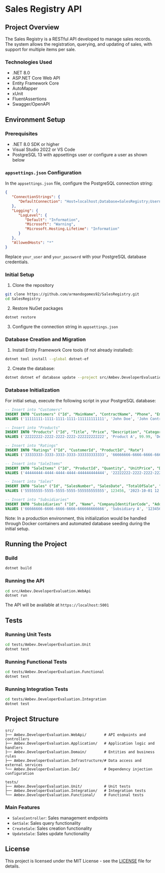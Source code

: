 # Sales Registry API

## Project Overview
The Sales Registry is a RESTful API developed to manage sales records. The system allows the registration, querying, and updating of sales, with support for multiple items per sale.

### Technologies Used
- .NET 8.0
- ASP.NET Core Web API
- Entity Framework Core
- AutoMapper
- xUnit
- FluentAssertions
- Swagger/OpenAPI

## Environment Setup

### Prerequisites
- .NET 8.0 SDK or higher
- Visual Studio 2022 or VS Code
- PostgreSQL 13 with appsettings user or configure a user as shown below

### `appsettings.json` Configuration

In the `appsettings.json` file, configure the PostgreSQL connection string:

```json
{
   "ConnectionStrings": {
      "DefaultConnection": "Host=localhost;Database=SalesRegistry;Username=your_user;Password=your_password"
   },
   "Logging": {
      "LogLevel": {
         "Default": "Information",
         "Microsoft": "Warning",
         "Microsoft.Hosting.Lifetime": "Information"
      }
   },
   "AllowedHosts": "*"
}
```

Replace `your_user` and `your_password` with your PostgreSQL database credentials.

### Initial Setup
1. Clone the repository
```bash
git clone https://github.com/armandogomes92/SalesRegistry.git
cd SalesRegistry
```

2. Restore NuGet packages
```bash
dotnet restore
```

3. Configure the connection string in `appsettings.json`


### Database Creation and Migration
1. Install Entity Framework Core tools (if not already installed):
```bash
dotnet tool install --global dotnet-ef
```

2. Create the database:
```bash
dotnet dotnet ef database update --project src/Ambev.DeveloperEvaluation.ORM --startup-project src/Ambev.DeveloperEvaluation.WebApi
```

### Database Initialization
For initial setup, execute the following script in your PostgreSQL database:

```sql
-- Insert into "Customers"
INSERT INTO "Customers" ("Id", "MainName", "ContractName", "Phone", "Email", "CreatedAt", "UpdatedAt")
VALUES ('11111111-1111-1111-1111-111111111111', 'John Doe', 'John Contract', '(11) 91234-5678', 'john.doe@example.com', '2023-10-01 12:00:00', NULL);

-- Insert into "Products"
INSERT INTO "Products" ("Id", "Title", "Price", "Description", "Category", "RateAverage")
VALUES ('22222222-2222-2222-2222-222222222222', 'Product A', 99.99, 'Description of Product A', 'Category A', 4.5);

-- Insert into "Ratings"
INSERT INTO "Ratings" ("Id", "CustomerId", "ProductId", "Rate")
VALUES ('33333333-3333-3333-3333-333333333333', '66666666-6666-6666-6666-666666666666', '22222222-2222-2222-2222-222222222222', 5);

-- Insert into "SaleItems"
INSERT INTO "SaleItems" ("Id", "ProductId", "Quantity", "UnitPrice", "Discount")
VALUES ('44444444-4444-4444-4444-444444444444', '22222222-2222-2222-2222-222222222222', 2, 49.99, 5.00);

-- Insert into "Sales"
INSERT INTO "Sales" ("Id", "SalesNumber", "SalesDate", "TotalOfSale", "IsCanceled", "CustomerId", "SubsidiaryId")
VALUES ('55555555-5555-5555-5555-555555555555', 123456, '2023-10-01 12:00:00', 199.98, FALSE, '11111111-1111-1111-1111-111111111111', '66666666-6666-6666-6666-666666666666');

-- Insert into "Subsidiaries"
INSERT INTO "Subsidiaries" ("Id", "Name", "CompanyIdentifierCode", "Address", "Phone", "CreatedAt", "UpdatedAt")
VALUES ('66666666-6666-6666-6666-666666666666', 'Subsidiary A', '123456789', '123 Main St', '(11) 91234-5678', '2023-10-01 12:00:00', NULL);
```

Note: In a production environment, this initialization would be handled through Docker containers and automated database seeding during the initial setup.


## Running the Project

### Build
```bash
dotnet build
```

### Running the API
```bash
cd src/Ambev.DeveloperEvaluation.WebApi
dotnet run
```

The API will be available at `https://localhost:5001`

## Tests

### Running Unit Tests
```bash
cd tests/Ambev.DeveloperEvaluation.Unit
dotnet test
```

### Running Functional Tests
```bash
cd tests/Ambev.DeveloperEvaluation.Functional
dotnet test
```

### Running Integration Tests
```bash
cd tests/Ambev.DeveloperEvaluation.Integration
dotnet test
```

## Project Structure

```
src/
├── Ambev.DeveloperEvaluation.WebApi/        # API endpoints and controllers
├── Ambev.DeveloperEvaluation.Application/   # Application logic and handlers
├── Ambev.DeveloperEvaluation.Domain/        # Entities and business rules
├── Ambev.DeveloperEvaluation.Infrastructure/# Data access and external services
└── Ambev.DeveloperEvaluation.IoC/           # Dependency injection configuration

tests/
├── Ambev.DeveloperEvaluation.Unit/          # Unit tests
├── Ambev.DeveloperEvaluation.Integration/   # Integration tests
└── Ambev.DeveloperEvaluation.Functional/    # Functional tests
```

### Main Features
- `SalesController`: Sales management endpoints
- `GetSale`: Sales query functionality
- `CreateSale`: Sales creation functionality
- `UpdateSale`: Sales update functionality

## License
This project is licensed under the MIT License - see the [LICENSE](LICENSE) file for details.